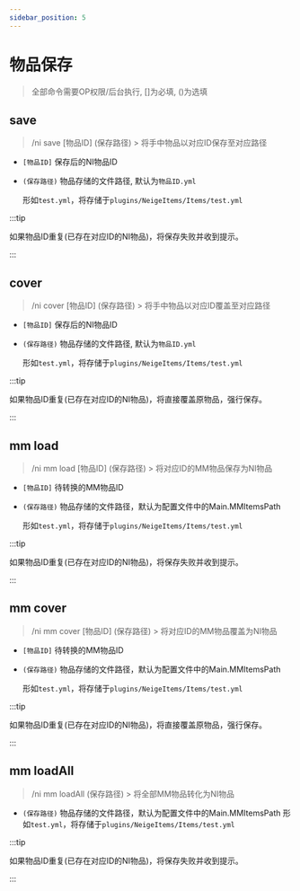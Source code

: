 ```yaml
---
sidebar_position: 5
---
```


# 物品保存

> 全部命令需要OP权限/后台执行, []为必填, ()为选填

## save

> /ni save \[物品ID] (保存路径) > 将手中物品以对应ID保存至对应路径

* `[物品ID]` 保存后的NI物品ID
* `(保存路径)` 物品存储的文件路径, 默认为`物品ID.yml`

  形如`test.yml`，将存储于`plugins/NeigeItems/Items/test.yml`

:::tip

如果物品ID重复(已存在对应ID的NI物品)，将保存失败并收到提示。

:::

## cover

> /ni cover \[物品ID] (保存路径) > 将手中物品以对应ID覆盖至对应路径

* `[物品ID]` 保存后的NI物品ID
* `(保存路径)` 物品存储的文件路径, 默认为`物品ID.yml`

  形如`test.yml`，将存储于`plugins/NeigeItems/Items/test.yml`

:::tip

如果物品ID重复(已存在对应ID的NI物品)，将直接覆盖原物品，强行保存。

:::

## mm load

> /ni mm load \[物品ID] (保存路径) > 将对应ID的MM物品保存为NI物品

* `[物品ID]` 待转换的MM物品ID
* `(保存路径)` 物品存储的文件路径，默认为配置文件中的Main.MMItemsPath

  形如`test.yml`，将存储于`plugins/NeigeItems/Items/test.yml`

:::tip

如果物品ID重复(已存在对应ID的NI物品)，将保存失败并收到提示。

:::

## mm cover

> /ni mm cover \[物品ID] (保存路径) > 将对应ID的MM物品覆盖为NI物品

* `[物品ID]` 待转换的MM物品ID
* `(保存路径)` 物品存储的文件路径，默认为配置文件中的Main.MMItemsPath

  形如`test.yml`，将存储于`plugins/NeigeItems/Items/test.yml`

:::tip

如果物品ID重复(已存在对应ID的NI物品)，将直接覆盖原物品，强行保存。

:::

## mm loadAll

> /ni mm loadAll (保存路径) > 将全部MM物品转化为NI物品

* `(保存路径)` 物品存储的文件路径，默认为配置文件中的Main.MMItemsPath
  形如`test.yml`，将存储于`plugins/NeigeItems/Items/test.yml`

:::tip

如果物品ID重复(已存在对应ID的NI物品)，将保存失败并收到提示。

:::
